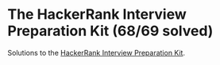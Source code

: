 # The HackerRank Interview Preparation Kit (68/69 solved)

Solutions to the [HackerRank Interview Preparation Kit](https://www.hackerrank.com/interview/interview-preparation-kit).
